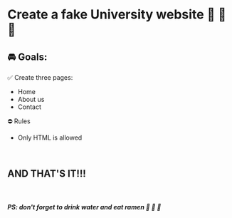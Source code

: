 # **Create a fake University website** :metal: :metal: :metal:

## :oncoming_automobile: **Goals**:  

:white_check_mark: Create three pages:
* Home
* About us
* Contact

:no_entry: Rules
* Only HTML is allowed

<br>

## AND THAT'S IT!!!

<br>

##### ***PS: don't forget to drink water and eat ramen*** :ramen: :ramen: :ramen:
